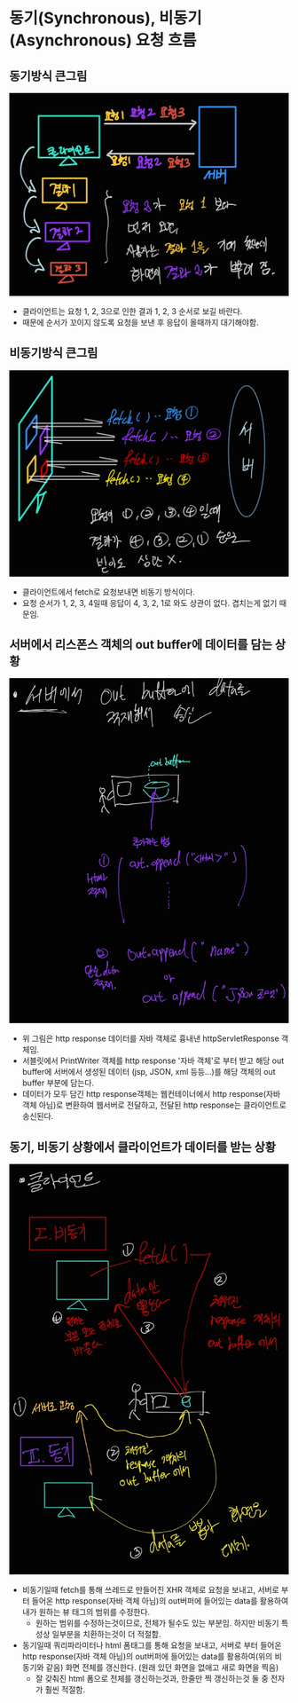 # 동기(Synchronous), 비동기(Asynchronous) 요청 흐름

## 동기방식 큰그림 
![동기](/img/backendBasic/동기.jpg)
- 클라이언트는 요청 1, 2, 3으로 인한 결과 1, 2, 3 순서로 보길 바란다.
- 때문에 순서가 꼬이지 않도록 요청을 보낸 후 응답이 올때까지 대기해야함.

## 비동기방식 큰그림 
![비동기](/img/backendBasic/비동기.jpg)
- 클라이언트에서 fetch로 요청보내면 비동기 방식이다.
- 요청 순서가 1, 2, 3, 4일때 응답이 4, 3, 2, 1로 와도 상관이 없다. 겹치는게 없기 때문임.

## 서버에서 리스폰스 객체의 out buffer에 데이터를 담는 상황
![서버에서out버퍼에적재](/img/backendBasic/동기비동기서버.jpg)
- 위 그림은 http response 데이터를 자바 객체로 흉내낸 httpServletResponse 객체임.
- 서블릿에서 PrintWriter 객체를 http response '자바 객체'로 부터 받고 해당 out buffer에 서버에서 생성된 데이터 (jsp, JSON, xml 등등...)를 해당 객체의 out buffer 부분에 담는다. 
- 데이터가 모두 담긴 http response객체는 웹컨테이너에서 http response(자바 객체 아님)로 변환하여 웹서버로 전달하고, 전달된 http response는 클라이언트로 송신된다.


## 동기, 비동기 상황에서 클라이언트가 데이터를 받는 상황 
![동기,비동기](/img/backendBasic/동기비동기클라.jpg)
- 비동기일때 fetch를 통해 쓰레드로 만들어진 XHR 객체로 요청을 보내고, 서버로 부터 들어온 http response(자바 객체 아님)의 out버퍼에 들어있는 data를 활용하여 내가 원하는 뷰 태그의 범위를 수정한다.
  - 원하는 범위를 수정하는것이므로, 전체가 될수도 있는 부분임. 하지만 비동기 특성상 일부분을 치환하는것이 더 적절함.
- 동기일때 쿼리파라미터나 html 폼태그를 통해 요청을 보내고, 서버로 부터 들어온 http response(자바 객체 아님)의 out버퍼에 들어있는 data를 활용하여(위의 비동기와 같음) 화면 전체를 갱신한다. (원래 있던 화면을 없애고 새로 화면을 찍음)
  - 잘 갖춰진 html 폼으로 전체를 갱신하는것과, 한줄만 찍 갱신하는것 둘 중 전자가 훨씬 적절함. 